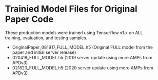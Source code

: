 # Trainied Model Files for Original Paper Code

These production models were trained using Tensorflow v1.x on ALL training, evaluation, and testing samples.

- OriginalPaper_081917_FULL_MODEL.h5 (Original FULL model from the paper and initial server release)
- 020419_FULL_MODEL.h5 (2019 server update using more AMPs from APDv3)
- 021820_FULL_MODEL.h5 (2020 server update using more AMPs from APDv3)
